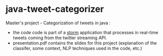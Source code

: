 # java-tweet-categorizer

Master's project - Categorization of tweets in java : 
- the code code is part of a [storm](http://storm.apache.org/index.html) application that processes in real-time tweets coming from the twitter streaming API.
- presentation.pdf contains the slides for this project (explanation of the classifer, some context, NLP techniques used in the code, etc.)
